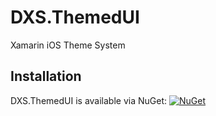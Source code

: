 # DXS.ThemedUI
Xamarin iOS Theme System

## Installation
DXS.ThemedUI is available via NuGet: [![NuGet](https://img.shields.io/nuget/vpre/DXS.ThemedUI.svg?label=NuGet)](https://www.nuget.org/packages/DXS.ThemedUI)
